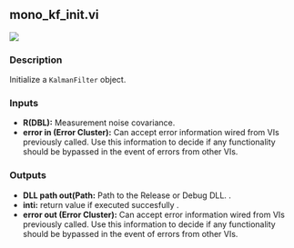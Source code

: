 ## mono_kf_init.vi
<p class="img_container">
<img class="lg_img" src="https://github.com/monoDriveIO/documentation/raw/master/WikiPhotos/LV_client/shared_libraries/mono__kf__initc.png" 
  />
</p>

### Description 
Initialize a `KalmanFilter` object.

### Inputs
- **R(DBL):** Measurement noise covariance.
- **error in (Error Cluster):** Can accept error information wired from VIs previously called. Use this information to decide if any functionality should be bypassed in the event of errors from other VIs.


### Outputs
- **DLL path out(Path:** Path to the Release or Debug DLL.  .
- **inti:** return value if executed succesfully .
- **error out (Error Cluster):** Can accept error information wired from VIs previously called. Use this information to decide if any functionality should be bypassed in the event of errors from other VIs.

<p>&nbsp;</p>